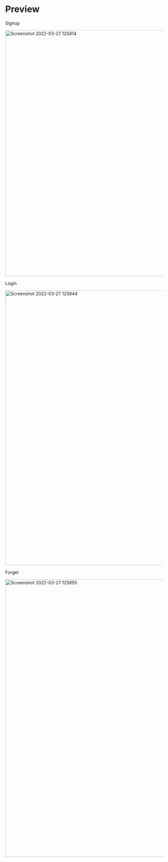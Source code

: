 # Preview


<p>Signup</p>

<img width="784" alt="Screenshot 2022-03-27 125814" src="https://user-images.githubusercontent.com/83717665/160271617-3d60e619-b938-4c3d-bd1a-313731af42b1.png">

<p>Login</p>

<img width="876" alt="Screenshot 2022-03-27 125844" src="https://user-images.githubusercontent.com/83717665/160271627-2f2895f1-c3f7-4db7-a437-7a4b2cf4d37f.png">

<p>Forget</p>

<img width="884" alt="Screenshot 2022-03-27 125855" src="https://user-images.githubusercontent.com/83717665/160271634-b4b45272-05a3-4e69-a3bb-2f5760f543bf.png">
